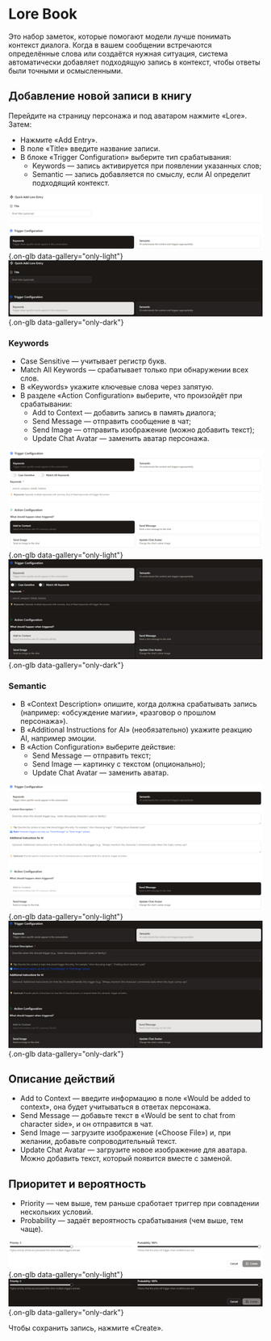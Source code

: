 # Lore Book

Это набор заметок, которые помогают модели лучше понимать контекст диалога. Когда в вашем сообщении встречаются определённые слова или создаётся нужная ситуация, система автоматически добавляет подходящую запись в контекст, чтобы ответы были точными и осмысленными.

## Добавление новой записи в книгу

Перейдите на страницу персонажа и под аватаром нажмите «Lore». Затем:

- Нажмите «Add Entry».
- В поле «Title» введите название записи.
- В блоке «Trigger Configuration» выберите тип срабатывания:
	- Keywords — запись активируется при появлении указанных слов;
	- Semantic — запись добавляется по смыслу, если AI определит подходящий контекст.

![](/assets/image/character/15.png#only-light){.on-glb data-gallery="only-light"}
![](/assets/image/character/15_dark.png#only-dark){.on-glb data-gallery="only-dark"}

### Keywords

- Case Sensitive — учитывает регистр букв.
- Match All Keywords — срабатывает только при обнаружении всех слов.
- В «Keywords» укажите ключевые слова через запятую.
- В разделе «Action Configuration» выберите, что произойдёт при срабатывании:
	- Add to Context — добавить запись в память диалога;
	- Send Message — отправить сообщение в чат;
	- Send Image — отправить изображение (можно добавить текст);
	- Update Chat Avatar — заменить аватар персонажа.

![](/assets/image/character/16.png#only-light){.on-glb data-gallery="only-light"}
![](/assets/image/character/16_dark.png#only-dark){.on-glb data-gallery="only-dark"}

### Semantic

- В «Context Description» опишите, когда должна срабатывать запись (например: «обсуждение магии», «разговор о прошлом персонажа»).
- В «Additional Instructions for AI» (необязательно) укажите реакцию AI, например эмоции.
- В «Action Configuration» выберите действие:
	- Send Message — отправить текст;
	- Send Image — картинку с текстом (опционально);
	- Update Chat Avatar — заменить аватар.

![](/assets/image/character/17.png#only-light){.on-glb data-gallery="only-light"}
![](/assets/image/character/17_dark.png#only-dark){.on-glb data-gallery="only-dark"}

## Описание действий

- Add to Context — введите информацию в поле «Would be added to context», она будет учитываться в ответах персонажа.
- Send Message — добавьте текст в «Would be sent to chat from character side», и он отправится в чат.
- Send Image — загрузите изображение («Choose File») и, при желании, добавьте сопроводительный текст.
- Update Chat Avatar — загрузите новое изображение для аватара. Можно добавить текст, который появится вместе с заменой.

## Приоритет и вероятность

- Priority — чем выше, тем раньше сработает триггер при совпадении нескольких условий.
- Probability — задаёт вероятность срабатывания (чем выше, тем чаще).

![](/assets/image/character/18.png#only-light){.on-glb data-gallery="only-light"}
![](/assets/image/character/18_dark.png#only-dark){.on-glb data-gallery="only-dark"}

Чтобы сохранить запись, нажмите «Create».
